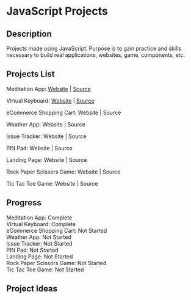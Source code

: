 # JavaScript Projects

## Description
Projects made using JavaScript. Purpose is to gain practice and skills necessary to build real applications, websites, game, components, etc.

## Projects List
Meditation App: [Website](https://ejnguyen619.github.io/javascript-projects/Meditation/) | [Source](https://github.com/ejnguyen619/javascript-projects/tree/main/Meditation)

Virtual Keyboard: [Website](https://ejnguyen619.github.io/javascript-projects/Virtual-Keyboard/) | [Source](https://github.com/ejnguyen619/javascript-projects/tree/main/Virtual-Keyboard)

eCommerce Shopping Cart: Website | Source

Weather App: Website | Source

Issue Tracker: Website | Source

PIN Pad: Website | Source

Landing Page: Website | Source

Rock Paper Scissors Game: Website | Source

Tic Tac Toe Game: Website | Source

## Progress
Meditation App: Complete\
Virtual Keyboard: Complete\
eCommerce Shopping Cart: Not Started\
Weather App: Not Started\
Issue Tracker: Not Started\
PIN Pad: Not Started\
Landing Page: Not Started\
Rock Paper Scissors Game: Not Started\
Tic Tac Toe Game: Not Started

## Project Ideas
